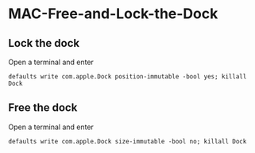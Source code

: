 # MAC-Free-and-Lock-the-Dock

## Lock the dock
Open a terminal and enter
```
defaults write com.apple.Dock position-immutable -bool yes; killall Dock
```

## Free the dock
Open a terminal and enter
```
defaults write com.apple.Dock size-immutable -bool no; killall Dock
```

